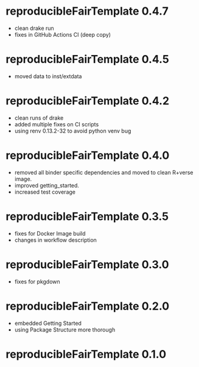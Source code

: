 # reproducibleFairTemplate 0.4.7
- clean drake run
- fixes in GitHub Actions CI (deep copy)

# reproducibleFairTemplate 0.4.5
- moved data to inst/extdata

# reproducibleFairTemplate 0.4.2
- clean runs of drake
- added multiple fixes on CI scripts
- using renv 0.13.2-32 to avoid python venv bug

# reproducibleFairTemplate 0.4.0

- removed all binder specific dependencies and moved to clean R+verse image.
- improved getting_started.
- increased test coverage


# reproducibleFairTemplate 0.3.5

- fixes for Docker Image build 
- changes in workflow description

# reproducibleFairTemplate 0.3.0

- fixes for pkgdown

# reproducibleFairTemplate 0.2.0

- embedded Getting Started
- using Package Structure more thorough

# reproducibleFairTemplate 0.1.0
